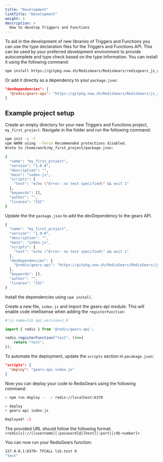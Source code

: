 ```yaml
---
title: "Development"
linkTitle: "Development"
weight: 3
description: >
  How to develop Triggers and Functions
---
```


To aid in the development of new libraries of Triggers and Functions you can use the type declaration files for the Triggers and Functions API. This can be used by your preferred development environment to provide autocomplete and type check based on the type information. You can install it using the following command:

```bash
npm install https://gitpkg.now.sh/RedisGears/RedisGears/redisgears_js_api
```

Or add it directly as a dependency to your `package.json`:

```json
"devDependencies": {
  "@redis/gears-api": "https://gitpkg.now.sh/RedisGears/RedisGears/js_api"
}
```

## Example project setup

Create an empty directory for your new Triggers and Functions project, `my_first_project`. Navigate in the folder and run the following command:

```bash
npm init -y -f
npm WARN using --force Recommended protections disabled.
Wrote to /home/work/my_first_project/package.json:

{
  "name": "my_first_project",
  "version": "1.0.0",
  "description": "",
  "main": "index.js",
  "scripts": {
    "test": "echo \"Error: no test specified\" && exit 1"
  },
  "keywords": [],
  "author": "",
  "license": "ISC"
}
```

Update the the `package.json` to add the devDependency to the gears API.

```js
{
  "name": "my_first_project",
  "version": "1.0.0",
  "description": "",
  "main": "index.js",
  "scripts": {
    "test": "echo \"Error: no test specified\" && exit 1"
  },
  "devDependencies": {
    "@redis/gears-api": "https://gitpkg.now.sh/RedisGears/RedisGears/js_api"
  },
  "keywords": [],
  "author": "",
  "license": "ISC"
}
```

Install the dependencies using `npm install`.

Create a new file, `index.js` and import the gears-api module. This will enable code intellisense when adding the `registerFunction`:

```JavaScript
#!js name=lib api_version=1.0

import { redis } from '@redis/gears-api';

redis.registerFunction("test", ()=>{
    return "test";
});
```

To automate the deployment, update the `scripts` section in `pacakage.json`:

```json
"scripts": {
  "deploy": "gears-api index.js"
}
```

Now you can deploy your code to RedisGears using the following command:

```bash
> npm run deploy -- -r redis://localhost:6379

> deploy
> gears-api index.js

Deployed! :)
```

The provided URL should follow the following format: `<redis[s]://[[username][:password]@][host][:port][/db-number]>`

You can now run your RedisGears function:

```bash
127.0.0.1:6379> TFCALL lib.test 0
"test"
```